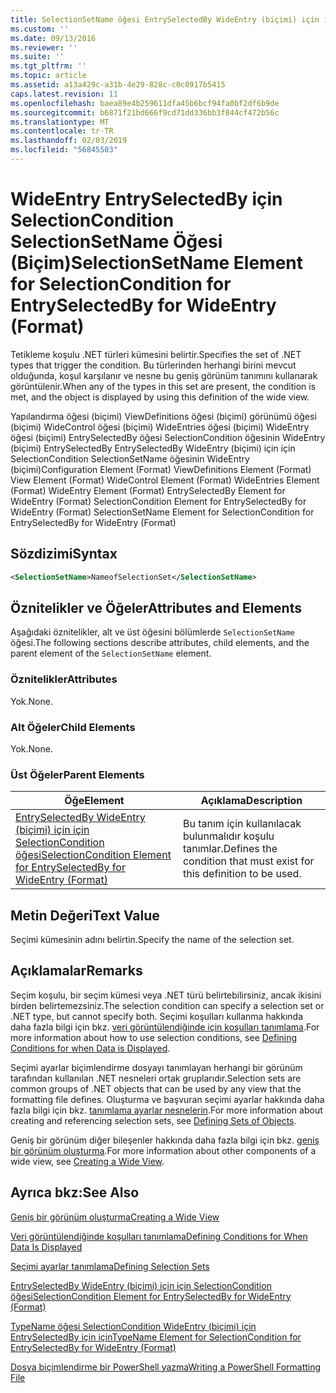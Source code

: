 ```yaml
---
title: SelectionSetName öğesi EntrySelectedBy WideEntry (biçimi) için için SelectionCondition için | Microsoft Docs
ms.custom: ''
ms.date: 09/13/2016
ms.reviewer: ''
ms.suite: ''
ms.tgt_pltfrm: ''
ms.topic: article
ms.assetid: a13a429c-a31b-4e29-828c-c0c0917b5415
caps.latest.revision: 11
ms.openlocfilehash: baea89e4b259611dfa45b6bcf94fa0bf2df6b9de
ms.sourcegitcommit: b6871f21bd666f9cd71dd336bb3f844cf472b56c
ms.translationtype: MT
ms.contentlocale: tr-TR
ms.lasthandoff: 02/03/2019
ms.locfileid: "56845503"
---
```

# <a name="selectionsetname-element-for-selectioncondition-for-entryselectedby-for-wideentry-format"></a><span data-ttu-id="4c08c-102">WideEntry EntrySelectedBy için SelectionCondition SelectionSetName Öğesi (Biçim)</span><span class="sxs-lookup"><span data-stu-id="4c08c-102">SelectionSetName Element for SelectionCondition for EntrySelectedBy for WideEntry (Format)</span></span>

<span data-ttu-id="4c08c-103">Tetikleme koşulu .NET türleri kümesini belirtir.</span><span class="sxs-lookup"><span data-stu-id="4c08c-103">Specifies the set of .NET types that trigger the condition.</span></span> <span data-ttu-id="4c08c-104">Bu türlerinden herhangi birini mevcut olduğunda, koşul karşılanır ve nesne bu geniş görünüm tanımını kullanarak görüntülenir.</span><span class="sxs-lookup"><span data-stu-id="4c08c-104">When any of the types in this set are present, the condition is met, and the object is displayed by using this definition of the wide view.</span></span>

<span data-ttu-id="4c08c-105">Yapılandırma öğesi (biçimi) ViewDefinitions öğesi (biçimi) görünümü öğesi (biçimi) WideControl öğesi (biçimi) WideEntries öğesi (biçimi) WideEntry öğesi (biçimi) EntrySelectedBy öğesi SelectionCondition öğesinin WideEntry (biçimi) EntrySelectedBy EntrySelectedBy WideEntry (biçimi) için için SelectionCondition SelectionSetName öğesinin WideEntry (biçimi)</span><span class="sxs-lookup"><span data-stu-id="4c08c-105">Configuration Element (Format) ViewDefinitions Element (Format) View Element (Format) WideControl Element (Format) WideEntries Element (Format) WideEntry Element (Format) EntrySelectedBy Element for WideEntry (Format) SelectionCondition Element for EntrySelectedBy for WideEntry (Format) SelectionSetName Element for SelectionCondition for EntrySelectedBy for WideEntry (Format)</span></span>

## <a name="syntax"></a><span data-ttu-id="4c08c-106">Sözdizimi</span><span class="sxs-lookup"><span data-stu-id="4c08c-106">Syntax</span></span>

```xml
<SelectionSetName>NameofSelectionSet</SelectionSetName>
```

## <a name="attributes-and-elements"></a><span data-ttu-id="4c08c-107">Öznitelikler ve Öğeler</span><span class="sxs-lookup"><span data-stu-id="4c08c-107">Attributes and Elements</span></span>

<span data-ttu-id="4c08c-108">Aşağıdaki öznitelikler, alt ve üst öğesini bölümlerde `SelectionSetName` öğesi.</span><span class="sxs-lookup"><span data-stu-id="4c08c-108">The following sections describe attributes, child elements, and the parent element of the `SelectionSetName` element.</span></span>

### <a name="attributes"></a><span data-ttu-id="4c08c-109">Öznitelikler</span><span class="sxs-lookup"><span data-stu-id="4c08c-109">Attributes</span></span>

<span data-ttu-id="4c08c-110">Yok.</span><span class="sxs-lookup"><span data-stu-id="4c08c-110">None.</span></span>

### <a name="child-elements"></a><span data-ttu-id="4c08c-111">Alt Öğeler</span><span class="sxs-lookup"><span data-stu-id="4c08c-111">Child Elements</span></span>

<span data-ttu-id="4c08c-112">Yok.</span><span class="sxs-lookup"><span data-stu-id="4c08c-112">None.</span></span>

### <a name="parent-elements"></a><span data-ttu-id="4c08c-113">Üst Öğeler</span><span class="sxs-lookup"><span data-stu-id="4c08c-113">Parent Elements</span></span>

|<span data-ttu-id="4c08c-114">Öğe</span><span class="sxs-lookup"><span data-stu-id="4c08c-114">Element</span></span>|<span data-ttu-id="4c08c-115">Açıklama</span><span class="sxs-lookup"><span data-stu-id="4c08c-115">Description</span></span>|
|-------------|-----------------|
|[<span data-ttu-id="4c08c-116">EntrySelectedBy WideEntry (biçimi) için için SelectionCondition öğesi</span><span class="sxs-lookup"><span data-stu-id="4c08c-116">SelectionCondition Element for EntrySelectedBy for WideEntry (Format)</span></span>](./selectioncondition-element-for-entryselectedby-for-widecontrol-format.md)|<span data-ttu-id="4c08c-117">Bu tanım için kullanılacak bulunmalıdır koşulu tanımlar.</span><span class="sxs-lookup"><span data-stu-id="4c08c-117">Defines the condition that must exist for this definition to be used.</span></span>|

## <a name="text-value"></a><span data-ttu-id="4c08c-118">Metin Değeri</span><span class="sxs-lookup"><span data-stu-id="4c08c-118">Text Value</span></span>

<span data-ttu-id="4c08c-119">Seçimi kümesinin adını belirtin.</span><span class="sxs-lookup"><span data-stu-id="4c08c-119">Specify the name of the selection set.</span></span>

## <a name="remarks"></a><span data-ttu-id="4c08c-120">Açıklamalar</span><span class="sxs-lookup"><span data-stu-id="4c08c-120">Remarks</span></span>

<span data-ttu-id="4c08c-121">Seçim koşulu, bir seçim kümesi veya .NET türü belirtebilirsiniz, ancak ikisini birden belirtemezsiniz.</span><span class="sxs-lookup"><span data-stu-id="4c08c-121">The selection condition can specify a selection set or .NET type, but cannot specify both.</span></span> <span data-ttu-id="4c08c-122">Seçimi koşulları kullanma hakkında daha fazla bilgi için bkz. [veri görüntülendiğinde için koşulları tanımlama](./defining-conditions-for-displaying-data.md).</span><span class="sxs-lookup"><span data-stu-id="4c08c-122">For more information about how to use selection conditions, see [Defining Conditions for when Data is Displayed](./defining-conditions-for-displaying-data.md).</span></span>

<span data-ttu-id="4c08c-123">Seçimi ayarlar biçimlendirme dosyayı tanımlayan herhangi bir görünüm tarafından kullanılan .NET nesneleri ortak gruplarıdır.</span><span class="sxs-lookup"><span data-stu-id="4c08c-123">Selection sets are common groups of .NET objects that can be used by any view that the formatting file defines.</span></span> <span data-ttu-id="4c08c-124">Oluşturma ve başvuran seçimi ayarlar hakkında daha fazla bilgi için bkz. [tanımlama ayarlar nesnelerin](./defining-selection-sets.md).</span><span class="sxs-lookup"><span data-stu-id="4c08c-124">For more information about creating and referencing selection sets, see [Defining Sets of Objects](./defining-selection-sets.md).</span></span>

<span data-ttu-id="4c08c-125">Geniş bir görünüm diğer bileşenler hakkında daha fazla bilgi için bkz. [geniş bir görünüm oluşturma](./creating-a-wide-view.md).</span><span class="sxs-lookup"><span data-stu-id="4c08c-125">For more information about other components of a wide view, see [Creating a Wide View](./creating-a-wide-view.md).</span></span>

## <a name="see-also"></a><span data-ttu-id="4c08c-126">Ayrıca bkz:</span><span class="sxs-lookup"><span data-stu-id="4c08c-126">See Also</span></span>

[<span data-ttu-id="4c08c-127">Geniş bir görünüm oluşturma</span><span class="sxs-lookup"><span data-stu-id="4c08c-127">Creating a Wide View</span></span>](./creating-a-wide-view.md)

[<span data-ttu-id="4c08c-128">Veri görüntülendiğinde koşulları tanımlama</span><span class="sxs-lookup"><span data-stu-id="4c08c-128">Defining Conditions for When Data Is Displayed</span></span>](./defining-conditions-for-displaying-data.md)

[<span data-ttu-id="4c08c-129">Seçimi ayarlar tanımlama</span><span class="sxs-lookup"><span data-stu-id="4c08c-129">Defining Selection Sets</span></span>](./defining-selection-sets.md)

[<span data-ttu-id="4c08c-130">EntrySelectedBy WideEntry (biçimi) için için SelectionCondition öğesi</span><span class="sxs-lookup"><span data-stu-id="4c08c-130">SelectionCondition Element for EntrySelectedBy for WideEntry (Format)</span></span>](./selectioncondition-element-for-entryselectedby-for-widecontrol-format.md)

[<span data-ttu-id="4c08c-131">TypeName öğesi SelectionCondition WideEntry (biçimi) için EntrySelectedBy için için</span><span class="sxs-lookup"><span data-stu-id="4c08c-131">TypeName Element for SelectionCondition for EntrySelectedBy for WideEntry (Format)</span></span>](./typename-element-for-selectioncondition-for-entryselectedby-for-widecontrol-format.md)

[<span data-ttu-id="4c08c-132">Dosya biçimlendirme bir PowerShell yazma</span><span class="sxs-lookup"><span data-stu-id="4c08c-132">Writing a PowerShell Formatting File</span></span>](./writing-a-powershell-formatting-file.md)
